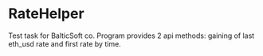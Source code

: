 # RateHelper
Test task for BalticSoft co.
Program provides 2 api methods: gaining of last eth_usd rate and first rate by time.
